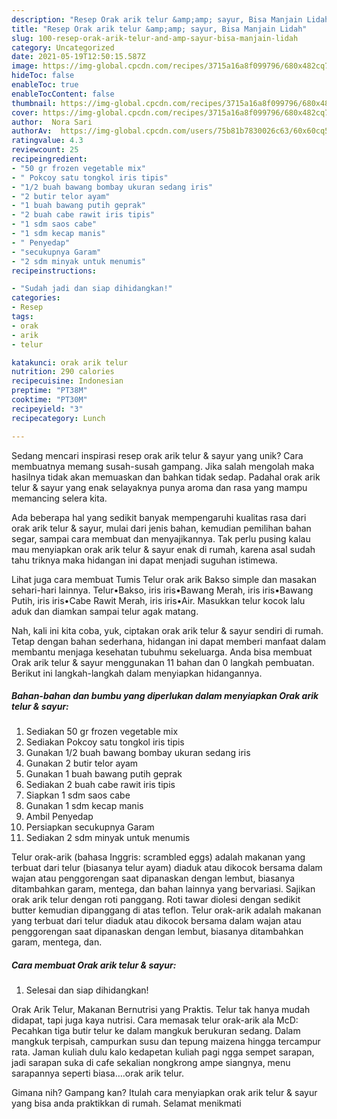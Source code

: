 ```yaml
---
description: "Resep Orak arik telur &amp;amp; sayur, Bisa Manjain Lidah"
title: "Resep Orak arik telur &amp;amp; sayur, Bisa Manjain Lidah"
slug: 100-resep-orak-arik-telur-and-amp-sayur-bisa-manjain-lidah
category: Uncategorized
date: 2021-05-19T12:50:15.587Z
image: https://img-global.cpcdn.com/recipes/3715a16a8f099796/680x482cq70/orak-arik-telur-sayur-foto-resep-utama.jpg
hideToc: false
enableToc: true
enableTocContent: false
thumbnail: https://img-global.cpcdn.com/recipes/3715a16a8f099796/680x482cq70/orak-arik-telur-sayur-foto-resep-utama.jpg
cover: https://img-global.cpcdn.com/recipes/3715a16a8f099796/680x482cq70/orak-arik-telur-sayur-foto-resep-utama.jpg
author:  Nora Sari
authorAv:  https://img-global.cpcdn.com/users/75b81b7830026c63/60x60cq50/avatar.jpg
ratingvalue: 4.3
reviewcount: 25
recipeingredient:
- "50 gr frozen vegetable mix"
- " Pokcoy satu tongkol iris tipis"
- "1/2 buah bawang bombay ukuran sedang iris"
- "2 butir telor ayam"
- "1 buah bawang putih geprak"
- "2 buah cabe rawit iris tipis"
- "1 sdm saos cabe"
- "1 sdm kecap manis"
- " Penyedap"
- "secukupnya Garam"
- "2 sdm minyak untuk menumis"
recipeinstructions:

- "Sudah jadi dan siap dihidangkan!"
categories:
- Resep
tags:
- orak
- arik
- telur

katakunci: orak arik telur 
nutrition: 290 calories
recipecuisine: Indonesian
preptime: "PT38M"
cooktime: "PT30M"
recipeyield: "3"
recipecategory: Lunch

---
```



Sedang mencari inspirasi resep orak arik telur &amp; sayur yang unik? Cara membuatnya memang susah-susah gampang. Jika salah mengolah maka hasilnya tidak akan memuaskan dan bahkan tidak sedap. Padahal orak arik telur &amp; sayur yang enak selayaknya punya aroma dan rasa yang mampu memancing selera kita.


Ada beberapa hal yang sedikit banyak mempengaruhi kualitas rasa dari orak arik telur &amp; sayur, mulai dari jenis bahan, kemudian pemilihan bahan segar, sampai cara membuat dan menyajikannya. Tak perlu pusing kalau mau menyiapkan orak arik telur &amp; sayur enak di rumah, karena asal sudah tahu triknya maka hidangan ini dapat menjadi suguhan istimewa.

Lihat juga cara membuat Tumis Telur orak arik Bakso simple dan masakan sehari-hari lainnya. Telur•Bakso, iris iris•Bawang Merah, iris iris•Bawang Putih, iris iris•Cabe Rawit Merah, iris iris•Air. Masukkan telur kocok lalu aduk dan diamkan sampai telur agak matang.


Nah, kali ini kita coba, yuk, ciptakan orak arik telur &amp; sayur sendiri di rumah. Tetap dengan bahan sederhana, hidangan ini dapat memberi manfaat dalam membantu menjaga kesehatan tubuhmu sekeluarga. Anda bisa membuat Orak arik telur &amp; sayur menggunakan 11 bahan dan 0 langkah pembuatan. Berikut ini langkah-langkah dalam menyiapkan hidangannya.

<!--inarticleads1-->

##### Bahan-bahan dan bumbu yang diperlukan dalam menyiapkan Orak arik telur &amp; sayur:

1. Sediakan 50 gr frozen vegetable mix
1. Sediakan  Pokcoy satu tongkol iris tipis
1. Gunakan 1/2 buah bawang bombay ukuran sedang iris
1. Gunakan 2 butir telor ayam
1. Gunakan 1 buah bawang putih geprak
1. Sediakan 2 buah cabe rawit iris tipis
1. Siapkan 1 sdm saos cabe
1. Gunakan 1 sdm kecap manis
1. Ambil  Penyedap
1. Persiapkan secukupnya Garam
1. Sediakan 2 sdm minyak untuk menumis


Telur orak-arik (bahasa Inggris: scrambled eggs) adalah makanan yang terbuat dari telur (biasanya telur ayam) diaduk atau dikocok bersama dalam wajan atau penggorengan saat dipanaskan dengan lembut, biasanya ditambahkan garam, mentega, dan bahan lainnya yang bervariasi. Sajikan orak arik telur dengan roti panggang. Roti tawar diolesi dengan sedikit butter kemudian dipanggang di atas teflon. Telur orak-arik adalah makanan yang terbuat dari telur diaduk atau dikocok bersama dalam wajan atau penggorengan saat dipanaskan dengan lembut, biasanya ditambahkan garam, mentega, dan. 

<!--inarticleads2-->

##### Cara membuat Orak arik telur &amp; sayur:


1. Selesai dan siap dihidangkan!

Orak Arik Telur, Makanan Bernutrisi yang Praktis. Telur tak hanya mudah didapat, tapi juga kaya nutrisi. Cara memasak telur orak-arik ala McD: Pecahkan tiga butir telur ke dalam mangkuk berukuran sedang. Dalam mangkuk terpisah, campurkan susu dan tepung maizena hingga tercampur rata. Jaman kuliah dulu kalo kedapetan kuliah pagi ngga sempet sarapan, jadi sarapan suka di cafe sekalian nongkrong ampe siangnya, menu sarapannya seperti biasa….orak arik telur. 

Gimana nih? Gampang kan? Itulah cara menyiapkan orak arik telur &amp; sayur yang bisa anda praktikkan di rumah. Selamat menikmati
